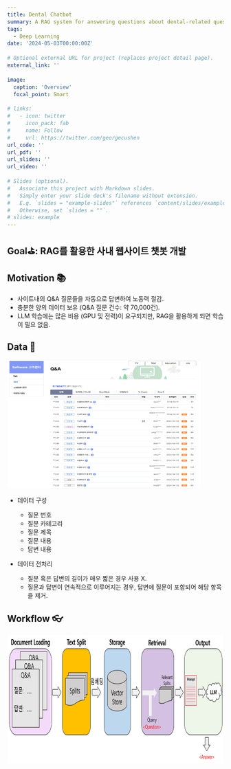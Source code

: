 ```yaml
---
title: Dental Chatbot
summary: A RAG system for answering questions about dental-related question. 
tags:
  - Deep Learning
date: '2024-05-03T00:00:00Z'

# Optional external URL for project (replaces project detail page).
external_link: ''

image:
  caption: 'Overview'
  focal_point: Smart

# links:
#   - icon: twitter
#     icon_pack: fab
#     name: Follow
#     url: https://twitter.com/georgecushen
url_code: ''
url_pdf: ''
url_slides: ''
url_video: ''

# Slides (optional).
#   Associate this project with Markdown slides.
#   Simply enter your slide deck's filename without extension.
#   E.g. `slides = "example-slides"` references `content/slides/example-slides.md`.
#   Otherwise, set `slides = ""`.
# slides: example
---
```


## Goal⛳️: RAG를 활용한 사내 웹사이트 챗봇 개발

## Motivation 📚

* 사이트내의 Q&A 질문들을 자동으로 답변하여 노동력 절감.
* 충분한 양의 데이터 보유 (Q&A 질문 건수: 약 70,000건).
* LLM 학습에는 많은 비용 (GPU 및 전력)이 요구되지만, RAG을 활용하게 되면 학습이 필요 없음.


## Data 🏦
<img src="website.png" width="450px" height="300px" title="website example" alt="website"></img><br/>

* 데이터 구성
  * 질문 번호
  * 질문 카테고리
  * 질문 제목 
  * 질문 내용
  * 답변 내용

* 데이터 전처리
  * 질문 혹은 답변의 길이가 매우 짧은 경우 사용 X.
  * 질문과 답변이 연속적으로 이루어지는 경우, 답변에 질문이 포함되어 해당 항목을 제거.


## Workflow 👓
<img src="workflow.png" width="1000px" height="300px" title="website example" alt="website"></img><br/>
